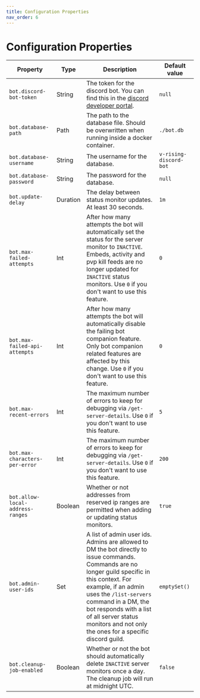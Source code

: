```yaml
---
title: Configuration Properties
nav_order: 6
---
```


# Configuration Properties

| Property                         | Type        | Description                                                                                                                                                                                                                                                                                                                     | Default value          |
|----------------------------------|-------------|---------------------------------------------------------------------------------------------------------------------------------------------------------------------------------------------------------------------------------------------------------------------------------------------------------------------------------|------------------------|
| `bot.discord-bot-token`          | String      | The token for the discord bot. You can find this in the [discord developer portal](https://discord.com/developers/applications).                                                                                                                                                                                                | `null`                 |
| `bot.database-path`              | Path        | The path to the database file. Should be overwritten when running inside a docker container.                                                                                                                                                                                                                                    | `./bot.db`             |
| `bot.database-username`          | String      | The username for the database.                                                                                                                                                                                                                                                                                                  | `v-rising-discord-bot` |
| `bot.database-password`          | String      | The password for the database.                                                                                                                                                                                                                                                                                                  | `null`                 |
| `bot.update-delay`               | Duration    | The delay between status monitor updates. At least 30 seconds.                                                                                                                                                                                                                                                                  | `1m`                   |
| `bot.max-failed-attempts`        | Int         | After how many attempts the bot will automatically set the status for the server monitor to `INACTIVE`. Embeds, activity and pvp kill feeds are no longer updated for `INACTIVE` status monitors. Use `0` if you don't want to use this feature.                                                                                | `0`                    |
| `bot.max-failed-api-attempts`    | Int         | After how many attempts the bot will automatically disable the failing bot companion feature. Only bot companion related features are affected by this change. Use `0` if you don't want to use this feature.                                                                                                                   | `0`                    |
| `bot.max-recent-errors`          | Int         | The maximum number of errors to keep for debugging via `/get-server-details`. Use `0` if you don't want to use this feature.                                                                                                                                                                                                    | `5`                    |
| `bot.max-characters-per-error`   | Int         | The maximum number of errors to keep for debugging via `/get-server-details`. Use `0` if you don't want to use this feature.                                                                                                                                                                                                    | `200`                  |
| `bot.allow-local-address-ranges` | Boolean     | Whether or not addresses from reserved ip ranges are permitted when adding or updating status monitors.                                                                                                                                                                                                                         | `true`                 |
| `bot.admin-user-ids`             | Set<String> | A list of admin user ids. Admins are allowed to DM the bot directly to issue commands. Commands are no longer guild specific in this context. For example, if an admin uses the `/list-servers` command in a DM, the bot responds with a list of all server status monitors and not only the ones for a specific discord guild. | `emptySet()`           |
| `bot.cleanup-job-enabled`        | Boolean     | Whether or not the bot should automatically delete `INACTIVE` server monitors once a day. The cleanup job will run at midnight UTC.                                                                                                                                                                                             | `false`                |
